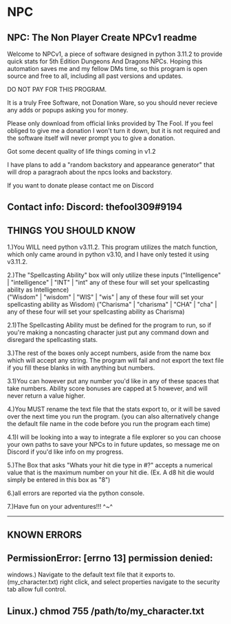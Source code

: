# NPC
NPC: The Non Player Create
NPCv1 readme
-----------------------------------------------------------------------------------------------------------------------------------------------------------------------
Welcome to NPCv1, a piece of software designed in python 3.11.2 to provide quick stats for 5th Edition Dungeons And Dragons NPCs. 
Hoping this automation saves me and my fellow DMs time, so this program is open source and free to all, including all past versions and updates.

DO NOT PAY FOR THIS PROGRAM.

It is a truly Free Software, not Donation Ware, so you should never recieve any adds or popups asking you for money.

Please only download from official links provided by The Fool. If you feel obliged to give me a donation I won't turn it down, but it is not required and the software itself will never prompt you to give a donation.

Got some decent quality of life things coming in v1.2

I have plans to add a "random backstory and appearance generator" that will drop a paragraoh about the npcs looks and backstory.

If you want to donate please contact me on Discord

Contact info: Discord: thefool309#9194
-----------------------------------------------------------------------------------------------------------------------------------------------------------------------
THINGS YOU SHOULD KNOW
-----------------------------------------------------------------------------------------------------------------------------------------------------------------------
1.)You WILL need python v3.11.2. This program utilizes the match function, which only came around in python v3.10, and I have only tested it using v3.11.2.


2.)The "Spellcasting Ability" box will only utilize these inputs 
	("Intelligence" | "intelligence" | "INT" | "int" any of these four will set your spellcasting ability as Intelligence)           
        ("Wisdom" | "wisdom" | "WIS" | "wis" | any of these four will set your spellcasting ability as Wisdom)
        ("Charisma" | "charisma" | "CHA" | "cha" | any of these four will set your spellcasting ability as Charisma)


2.1)The Spellcasting Ability must be defined for the program to run, so if you're making a noncasting character just put any command down and disregard the spellcasting stats.


3.)The rest of the boxes only accept numbers, aside from the name box which will accept any string. The program will fail and not export the text file if you fill these blanks in with anything but numbers.


3.1)You can however put any number you'd like in any of these spaces that take numbers. Ability score bonuses are capped at 5 however, and will never return a value higher.


4.)You MUST rename the text file that the stats export to, or it will be saved over the next time you run the program. (you can also alternatively change the default file name in the code before you run the program each time)


4.1)I will be looking into a way to integrate a file explorer so you can choose your own paths to save your NPCs to in future updates, so message me on Discord if you'd like info on my progress.


5.)The Box that asks "Whats your hit die type in #?" accepts a numerical value that is the maximum number on your hit die. (Ex. A d8 hit die would simply be entered in this box as "8") 

6.)all errors are reported via the python console.

7.)Have fun on your adventures!!! ^~^


---------------------------------------------------------------------------------------------------------------------------------------------------------------------------------------------------
KNOWN ERRORS 
---------------------------------------------------------------------------------------------------------------------------------------------------------------------------------------------------
PermissionError: [errno 13] permission denied:
--------------------------------------------------------------------------------------------------------------------------------------------------------------------------------------------------- 
windows.) Navigate to the default text file that it exports to. (my_character.txt) 
	right click, and select properties
	navigate to the security tab
	allow full control. 

Linux.) chmod 755 /path/to/my_character.txt
-----------------------------------------------------------------------------------------------------------------------------------------------------------------------------------------------------
